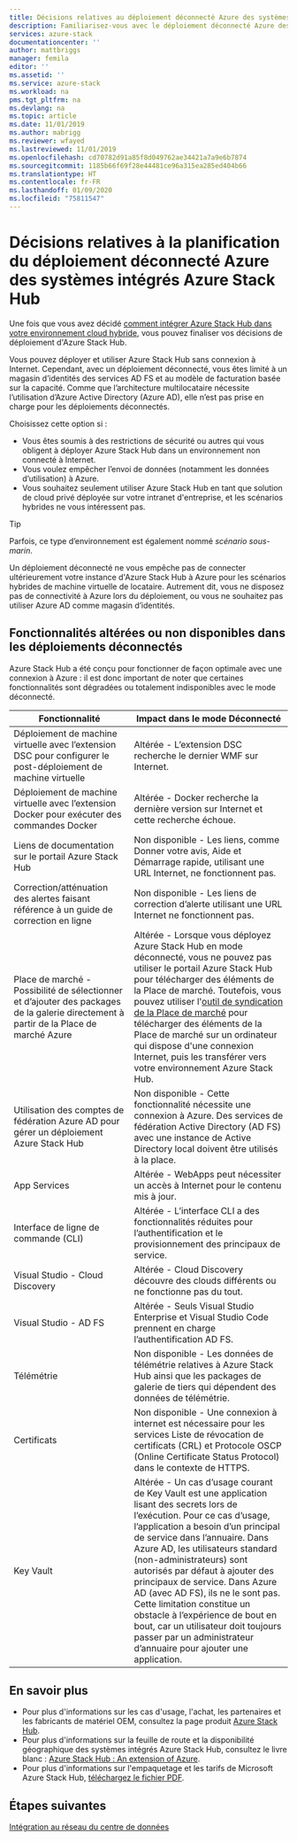 ```yaml
---
title: Décisions relatives au déploiement déconnecté Azure des systèmes intégrés Azure Stack Hub | Microsoft Docs
description: Familiarisez-vous avec le déploiement déconnecté Azure des systèmes intégrés Azure Stack Hub ainsi qu'avec les décisions à prendre en compte en termes de planification.
services: azure-stack
documentationcenter: ''
author: mattbriggs
manager: femila
editor: ''
ms.assetid: ''
ms.service: azure-stack
ms.workload: na
pms.tgt_pltfrm: na
ms.devlang: na
ms.topic: article
ms.date: 11/01/2019
ms.author: mabrigg
ms.reviewer: wfayed
ms.lastreviewed: 11/01/2019
ms.openlocfilehash: cd70782d91a85f8d049762ae34421a7a9e6b7874
ms.sourcegitcommit: 1185b66f69f28e44481ce96a315ea285ed404b66
ms.translationtype: HT
ms.contentlocale: fr-FR
ms.lasthandoff: 01/09/2020
ms.locfileid: "75811547"
---
```

# <a name="azure-disconnected-deployment-planning-decisions-for-azure-stack-hub-integrated-systems"></a>Décisions relatives à la planification du déploiement déconnecté Azure des systèmes intégrés Azure Stack Hub
Une fois que vous avez décidé [comment intégrer Azure Stack Hub dans votre environnement cloud hybride](azure-stack-connection-models.md), vous pouvez finaliser vos décisions de déploiement d'Azure Stack Hub.

Vous pouvez déployer et utiliser Azure Stack Hub sans connexion à Internet. Cependant, avec un déploiement déconnecté, vous êtes limité à un magasin d’identités des services AD FS et au modèle de facturation basée sur la capacité. Comme que l’architecture multilocataire nécessite l’utilisation d’Azure Active Directory (Azure AD), elle n’est pas prise en charge pour les déploiements déconnectés.

Choisissez cette option si :
- Vous êtes soumis à des restrictions de sécurité ou autres qui vous obligent à déployer Azure Stack Hub dans un environnement non connecté à Internet.
- Vous voulez empêcher l’envoi de données (notamment les données d’utilisation) à Azure.
- Vous souhaitez seulement utiliser Azure Stack Hub en tant que solution de cloud privé déployée sur votre intranet d'entreprise, et les scénarios hybrides ne vous intéressent pas.

> [!TIP]
> Parfois, ce type d’environnement est également nommé *scénario sous-marin*.

Un déploiement déconnecté ne vous empêche pas de connecter ultérieurement votre instance d'Azure Stack Hub à Azure pour les scénarios hybrides de machine virtuelle de locataire. Autrement dit, vous ne disposez pas de connectivité à Azure lors du déploiement, ou vous ne souhaitez pas utiliser Azure AD comme magasin d’identités.

## <a name="features-that-are-impaired-or-unavailable-in-disconnected-deployments"></a>Fonctionnalités altérées ou non disponibles dans les déploiements déconnectés 
Azure Stack Hub a été conçu pour fonctionner de façon optimale avec une connexion à Azure : il est donc important de noter que certaines fonctionnalités sont dégradées ou totalement indisponibles avec le mode déconnecté.

|Fonctionnalité|Impact dans le mode Déconnecté|
|-----|-----|
|Déploiement de machine virtuelle avec l’extension DSC pour configurer le post-déploiement de machine virtuelle|Altérée - L’extension DSC recherche le dernier WMF sur Internet.|
|Déploiement de machine virtuelle avec l’extension Docker pour exécuter des commandes Docker|Altérée - Docker recherche la dernière version sur Internet et cette recherche échoue.|
|Liens de documentation sur le portail Azure Stack Hub|Non disponible - Les liens, comme Donner votre avis, Aide et Démarrage rapide, utilisant une URL Internet, ne fonctionnent pas.|
|Correction/atténuation des alertes faisant référence à un guide de correction en ligne|Non disponible - Les liens de correction d’alerte utilisant une URL Internet ne fonctionnent pas.|
|Place de marché - Possibilité de sélectionner et d’ajouter des packages de la galerie directement à partir de la Place de marché Azure|Altérée - Lorsque vous déployez Azure Stack Hub en mode déconnecté, vous ne pouvez pas utiliser le portail Azure Stack Hub pour télécharger des éléments de la Place de marché. Toutefois, vous pouvez utiliser l'[outil de syndication de la Place de marché](azure-stack-download-azure-marketplace-item.md) pour télécharger des éléments de la Place de marché sur un ordinateur qui dispose d'une connexion Internet, puis les transférer vers votre environnement Azure Stack Hub.|
|Utilisation des comptes de fédération Azure AD pour gérer un déploiement Azure Stack Hub|Non disponible - Cette fonctionnalité nécessite une connexion à Azure. Des services de fédération Active Directory (AD FS) avec une instance de Active Directory local doivent être utilisés à la place.|
|App Services|Altérée - WebApps peut nécessiter un accès à Internet pour le contenu mis à jour.|
|Interface de ligne de commande (CLI)|Altérée - L’interface CLI a des fonctionnalités réduites pour l’authentification et le provisionnement des principaux de service.|
|Visual Studio - Cloud Discovery|Altérée - Cloud Discovery découvre des clouds différents ou ne fonctionne pas du tout.|
|Visual Studio - AD FS|Altérée - Seuls Visual Studio Enterprise et Visual Studio Code prennent en charge l’authentification AD FS.
Télémétrie|Non disponible - Les données de télémétrie relatives à Azure Stack Hub ainsi que les packages de galerie de tiers qui dépendent des données de télémétrie.|
|Certificats|Non disponible - Une connexion à internet est nécessaire pour les services Liste de révocation de certificats (CRL) et Protocole OSCP (Online Certificate Status Protocol) dans le contexte de HTTPS.|
|Key Vault|Altérée - Un cas d’usage courant de Key Vault est une application lisant des secrets lors de l’exécution. Pour ce cas d’usage, l’application a besoin d’un principal de service dans l’annuaire. Dans Azure AD, les utilisateurs standard (non-administrateurs) sont autorisés par défaut à ajouter des principaux de service. Dans Azure AD (avec AD FS), ils ne le sont pas. Cette limitation constitue un obstacle à l’expérience de bout en bout, car un utilisateur doit toujours passer par un administrateur d’annuaire pour ajouter une application.

## <a name="learn-more"></a>En savoir plus
- Pour plus d'informations sur les cas d'usage, l'achat, les partenaires et les fabricants de matériel OEM, consultez la page produit [Azure Stack Hub](https://azure.microsoft.com/overview/azure-stack/).
- Pour plus d'informations sur la feuille de route et la disponibilité géographique des systèmes intégrés Azure Stack Hub, consultez le livre blanc : [Azure Stack Hub : An extension of Azure](https://azure.microsoft.com/resources/azure-stack-an-extension-of-azure/). 
- Pour plus d'informations sur l'empaquetage et les tarifs de Microsoft Azure Stack Hub, [téléchargez le fichier PDF](https://azure.microsoft.com/mediahandler/files/resourcefiles/5bc3f30c-cd57-4513-989e-056325eb95e1/Azure-Stack-packaging-and-pricing-datasheet.pdf). 

## <a name="next-steps"></a>Étapes suivantes
[Intégration au réseau du centre de données](azure-stack-network.md)
